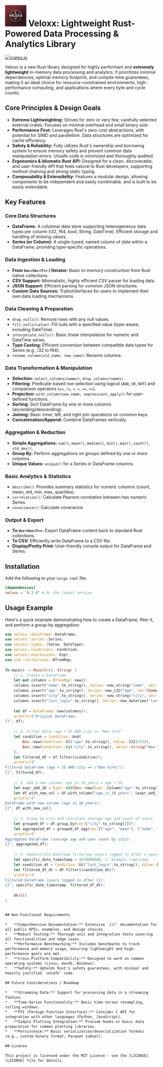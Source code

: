 # <img src="docs/veloxx_logo.png" alt="Veloxx Logo" height="70px"> Veloxx: Lightweight Rust-Powered Data Processing & Analytics Library

[![crates.io](https://img.shields.io/crates/v/veloxx.svg)](https://crates.io/crates/veloxx)

Veloxx is a new Rust library designed for highly performant and **extremely lightweight** in-memory data processing and analytics. It prioritizes minimal dependencies, optimal memory footprint, and compile-time guarantees, making it an ideal choice for resource-constrained environments, high-performance computing, and applications where every byte and cycle counts.

## Core Principles & Design Goals

*   **Extreme Lightweighting:** Strives for zero or very few, carefully selected external crates. Focuses on minimal overhead and small binary size.
*   **Performance First:** Leverages Rust's zero-cost abstractions, with potential for SIMD and parallelism. Data structures are optimized for cache efficiency.
*   **Safety & Reliability:** Fully utilizes Rust's ownership and borrowing system to ensure memory safety and prevent common data manipulation errors. Unsafe code is minimized and thoroughly audited.
*   **Ergonomics & Idiomatic Rust API:** Designed for a clean, discoverable, and user-friendly API that feels natural to Rust developers, supporting method chaining and strong static typing.
*   **Composability & Extensibility:** Features a modular design, allowing components to be independent and easily combinable, and is built to be easily extendable.

## Key Features

### Core Data Structures
*   **DataFrame:** A columnar data store supporting heterogeneous data types per column (i32, f64, bool, String, DateTime). Efficient storage and handling of missing values.
*   **Series (or Column):** A single-typed, named column of data within a DataFrame, providing type-specific operations.

### Data Ingestion & Loading
*   **From `Vec<Vec<T>>` / Iterator:** Basic in-memory construction from Rust native collections.
*   **CSV Support:** Minimalistic, highly efficient CSV parser for loading data.
*   **JSON Support:** Efficient parsing for common JSON structures.
*   **Custom Data Sources:** Traits/interfaces for users to implement their own data loading mechanisms.

### Data Cleaning & Preparation
*   `drop_nulls()`: Remove rows with any null values.
*   `fill_nulls(value)`: Fill nulls with a specified value (type-aware, including DateTime).
*   `interpolate_nulls()`: Basic linear interpolation for numeric and DateTime series.
*   **Type Casting:** Efficient conversion between compatible data types for Series (e.g., i32 to f64).
*   `rename_column(old_name, new_name)`: Rename columns.

### Data Transformation & Manipulation
*   **Selection:** `select_columns(names)`, `drop_columns(names)`.
*   **Filtering:** Predicate-based row selection using logical (`AND`, `OR`, `NOT`) and comparison operators (`==`, `!=`, `<`, `>`, `<=`, `>=`).
*   **Projection:** `with_column(new_name, expression)`, `apply()` for user-defined functions.
*   **Sorting:** Sort DataFrame by one or more columns (ascending/descending).
*   **Joining:** Basic inner, left, and right join operations on common keys.
*   **Concatenation/Append:** Combine DataFrames vertically.

### Aggregation & Reduction
*   **Simple Aggregations:** `sum()`, `mean()`, `median()`, `min()`, `max()`, `count()`, `std_dev()`.
*   **Group By:** Perform aggregations on groups defined by one or more columns.
*   **Unique Values:** `unique()` for a Series or DataFrame columns.

### Basic Analytics & Statistics
*   `describe()`: Provides summary statistics for numeric columns (count, mean, std, min, max, quartiles).
*   `correlation()`: Calculate Pearson correlation between two numeric Series.
*   `covariance()`: Calculate covariance.

### Output & Export
*   **To `Vec<Vec<T>>`:** Export DataFrame content back to standard Rust collections.
*   **To CSV:** Efficiently write DataFrame to a CSV file.
*   **Display/Pretty Print:** User-friendly console output for DataFrame and Series.

## Installation

Add the following to your `Cargo.toml` file:

```toml
[dependencies]
veloxx = "0.2.0" # Or the latest version
```

## Usage Example

Here's a quick example demonstrating how to create a DataFrame, filter it, and perform a group-by aggregation:

```rust
use veloxx::dataframe::DataFrame;
use veloxx::series::Series;
use veloxx::types::{Value, DataType};
use veloxx::conditions::Condition;
use veloxx::expressions::Expr;
use std::collections::BTreeMap;

fn main() -> Result<(), String> {
    // 1. Create a DataFrame
    let mut columns = BTreeMap::new();
    columns.insert("name".to_string(), Series::new_string("name", vec![Some("Alice".to_string()), Some("Bob".to_string()), Some("Charlie".to_string()), Some("David".to_string())]));
    columns.insert("age".to_string(), Series::new_i32("age", vec![Some(25), Some(30), Some(22), Some(35)]));
    columns.insert("city".to_string(), Series::new_string("city", vec![Some("New York".to_string()), Some("London".to_string()), Some("New York".to_string()), Some("Paris".to_string())]));
    columns.insert("last_login".to_string(), Series::new_datetime("last_login", vec![Some(1678886400), Some(1678972800), Some(1679059200), Some(1679145600)]));

    let df = DataFrame::new(columns)?;
    println!("Original DataFrame:
{}", df);

    // 2. Filter data: age > 25 AND city == "New York"
    let condition = Condition::And(
        Box::new(Condition::Gt("age".to_string(), Value::I32(25))),
        Box::new(Condition::Eq("city".to_string(), Value::String("New York".to_string()))),
    );
    let filtered_df = df.filter(&condition)?;
    println!("
Filtered DataFrame (age > 25 AND city == \"New York\"):
{}", filtered_df);

    // 3. Add a new column: age_in_10_years = age + 10
    let expr_add_10 = Expr::Add(Box::new(Expr::Column("age".to_string())), Box::new(Expr::Literal(Value::I32(10))));
    let df_with_new_col = df.with_column("age_in_10_years", &expr_add_10)?;
    println!("
DataFrame with new column (age_in_10_years):
{}", df_with_new_col);

    // 4. Group by city and calculate average age and count of users
    let grouped_df = df.group_by(vec!["city".to_string()])?;
    let aggregated_df = grouped_df.agg(vec![("age", "mean"), ("name", "count")])?;
    println!("
Aggregated DataFrame (average age and user count by city):
{}", aggregated_df);

    // 5. Demonstrate DateTime filtering (users logged in after a specific date)
    let specific_date_timestamp = 1679000000; // Example timestamp
    let condition_dt = Condition::Gt("last_login".to_string(), Value::DateTime(specific_date_timestamp));
    let filtered_df_dt = df.filter(&condition_dt)?;
    println!("
Filtered DataFrame (users logged in after {}):
{}", specific_date_timestamp, filtered_df_dt);

    Ok(())
}
```
```

## Non-Functional Requirements

*   **Comprehensive Documentation:** Extensive `///` documentation for all public APIs, examples, and design choices.
*   **Robust Testing:** Thorough unit and integration tests covering all functionalities and edge cases.
*   **Performance Benchmarking:** Includes benchmarks to track performance and memory usage, ensuring lightweight and high-performance goals are met.
*   **Cross-Platform Compatibility:** Designed to work on common operating systems (Linux, macOS, Windows).
*   **Safety:** Upholds Rust's safety guarantees, with minimal and heavily justified `unsafe` code.

## Future Considerations / Roadmap

*   **Streaming Data:** Support for processing data in a streaming fashion.
*   **Time-Series Functionality:** Basic time-series resampling, rolling windows.
*   **FFI (Foreign Function Interface):** Consider C API for integration with other languages (Python, JavaScript).
*   **Simple Plotting Integration:** Provide hooks or basic data preparation for common plotting libraries.
*   **Persistence:** Basic serialization/deserialization formats (e.g., custom binary format, Parquet subset).

## License

This project is licensed under the MIT License - see the [LICENSE](LICENSE) file for details.
